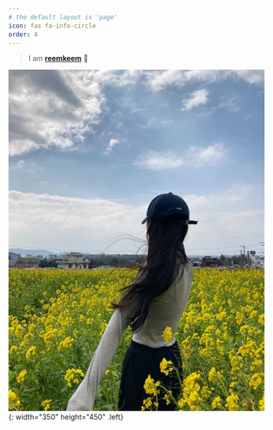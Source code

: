 ```yaml
---
# the default layout is 'page'
icon: fas fa-info-circle
order: 4
---
```


> I am [**reemkeem**](https://github.com/reemkeem) 👋

![About Me](/assets/img/about.jpg){: width="350" height="450" .left}
